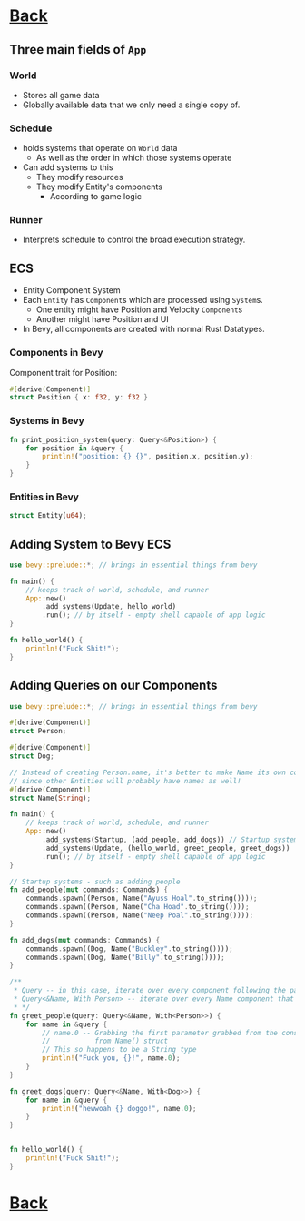#
# [Back](./../../README.md)

## Three main fields of `App`
### World
* Stores all game data
* Globally available data that we only need a single copy of.

### Schedule
* holds systems that operate on `World` data
    * As well as the order in which those systems operate
* Can add systems to this
    * They modify resources
    * They modify Entity's components
        * According to game logic

### Runner
* Interprets schedule to control the broad execution strategy.

## ECS
* Entity Component System
* Each `Entity` has `Component`s which are processed using `System`s.
    * One entity might have Position and Velocity `Component`s
    * Another might have Position and UI
* In Bevy, all components are created with normal Rust Datatypes.

### Components in Bevy
Component trait for Position:
```rs
#[derive(Component)]
struct Position { x: f32, y: f32 }
```

### Systems in Bevy
```rs
fn print_position_system(query: Query<&Position>) {
    for position in &query {
        println!("position: {} {}", position.x, position.y);
    }
}
```

### Entities in Bevy
```rs
struct Entity(u64);
```

## Adding System to Bevy ECS
```rs
use bevy::prelude::*; // brings in essential things from bevy

fn main() {
    // keeps track of world, schedule, and runner
    App::new()
        .add_systems(Update, hello_world)
        .run(); // by itself - empty shell capable of app logic
}

fn hello_world() {
    println!("Fuck Shit!");
}
```

## Adding Queries on our Components
```rs
use bevy::prelude::*; // brings in essential things from bevy

#[derive(Component)]
struct Person;

#[derive(Component)]
struct Dog;

// Instead of creating Person.name, it's better to make Name its own component
// since other Entities will probably have names as well!
#[derive(Component)]
struct Name(String);

fn main() {
    // keeps track of world, schedule, and runner
    App::new()
        .add_systems(Startup, (add_people, add_dogs)) // Startup systems run once before all other systems
        .add_systems(Update, (hello_world, greet_people, greet_dogs))
        .run(); // by itself - empty shell capable of app logic
}

// Startup systems - such as adding people
fn add_people(mut commands: Commands) {
    commands.spawn((Person, Name("Ayuss Hoal".to_string())));
    commands.spawn((Person, Name("Cha Hoad".to_string())));
    commands.spawn((Person, Name("Neep Poal".to_string())));
}

fn add_dogs(mut commands: Commands) {
    commands.spawn((Dog, Name("Buckley".to_string())));
    commands.spawn((Dog, Name("Billy".to_string())));
}

/**
 * Query -- in this case, iterate over every component following the pattern given
 * Query<&Name, With Person> -- iterate over every Name component that also has a Person component
 * */
fn greet_people(query: Query<&Name, With<Person>>) {
    for name in &query {
        // name.0 -- Grabbing the first parameter grabbed from the constructor
        //           from Name() struct
        // This so happens to be a String type
        println!("Fuck you, {}!", name.0);
    }
}

fn greet_dogs(query: Query<&Name, With<Dog>>) {
    for name in &query {
        println!("hewwoah {} doggo!", name.0);
    }
}


fn hello_world() {
    println!("Fuck Shit!");
}
```

#
# [Back](./../../README.md)